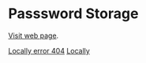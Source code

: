 # Passsword Storage

[Visit web page](http://bozenadot.github.io/demo).

[Locally error 404](http://localhost:3000/demo#/registerk)
[Locally](http://localhost:3000/demo#/)
